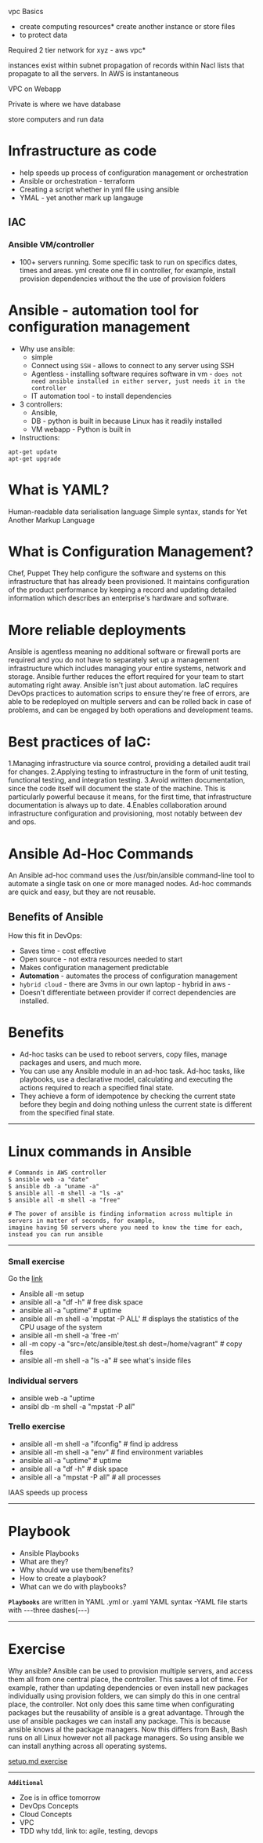 vpc Basics
- create computing resources* create another instance or store files
- to protect data

Required 2 tier network for xyz - aws vpc*

instances exist within subnet
propagation of records within Nacl lists that propagate to all the servers. In AWS is instantaneous

VPC on Webapp

Private is where we have database

store computers and run data


# Infrastructure as code
- help speeds up process of configuration management or orchestration
- Ansible or orchestration - terraform
- Creating a script whether in yml file using ansible
- YMAL - yet another mark up langauge

## IAC
### Ansible VM/controller
- 100+ servers running. Some specific task to run on specifics dates, times and areas. yml create one fil in controller, for example, install provision dependencies without the
the use of provision folders

# Ansible - automation tool for configuration management
- Why use ansible:
	- simple
	- Connect using ```SSH``` - allows to connect to any server using SSH
	- Agentless - installing software requires software in vm - ```does not need ansible installed in either server, just needs it in the controller ```
	- IT automation tool - to install dependencies
- 3 controllers:
	- Ansible,
	- DB - python is built in because Linux has it readily installed
	- VM webapp - Python is built in
- Instructions:

```
apt-get update
apt-get upgrade

```

# What is YAML?
Human-readable data serialisation language
Simple syntax, stands for Yet Another Markup Language

# What is Configuration Management?
Chef, Puppet
They help configure the software and systems on this infrastructure that has already been provisioned.
It maintains configuration of the product performance by keeping a record and updating detailed information which describes an enterprise's hardware and software.

# More reliable deployments
Ansible is agentless meaning no additional software or firewall ports are required and you do not have to separately set up a management infrastructure which includes managing your entire systems, network and storage.
Ansible further reduces the effort required for your team to start automating right away.
Ansible isn't just about automation. IaC requires DevOps practices to automation scrips to ensure they're free of errors, are able to be redeployed on multiple servers and can be rolled back in case of problems, and can be engaged by both operations and development teams.

# Best practices of IaC:
1.Managing infrastructure via source control, providing a detailed audit trail for changes.
2.Applying testing to infrastructure in the form of unit testing, functional testing, and integration testing.
3.Avoid written documentation, since the code itself will document the state of the machine. This is particularly powerful because it means, for the first time, that infrastructure documentation is always up to date.
4.Enables collaboration around infrastructure configuration and provisioning, most notably between dev and ops.


# Ansible Ad-Hoc Commands

An Ansible ad-hoc command uses the /usr/bin/ansible command-line tool to automate a single task on one or more managed nodes.
Ad-hoc commands are quick and easy, but they are not reusable.


## Benefits of Ansible
How this fit in DevOps:
- Saves time - cost effective
- Open source - not extra resources needed to start
- Makes configuration management predictable
- __Automation__ - automates the process of configuration management
- ```hybrid cloud``` - there are 3vms in our own laptop - hybrid in aws -
- Doesn't differentiate between provider if correct dependencies are installed.


# Benefits
- Ad-hoc tasks can be used to reboot servers, copy files, manage packages and users, and much
more.
- You can use any Ansible module in an ad-hoc task. Ad-hoc tasks, like playbooks, use a
declarative model, calculating and executing the actions required to reach a specified final state.
- They achieve a form of idempotence by checking the current state before they begin and doing nothing
 unless the current state is different from the specified final state.

___
# Linux commands in Ansible
```
# Commands in AWS controller
$ ansible web -a "date"
$ ansible db -a "uname -a"
$ ansible all -m shell -a "ls -a"
$ ansible all -m shell -a "free"

# The power of ansible is finding information across multiple in servers in matter of seconds, for example,
imagine having 50 servers where you need to know the time for each, instead you can run ansible
```

___

### Small exercise
Go the [link](https://docs.ansible.com/ansible/latest/user_guide/intro_adhoc.html#why-use-ad-hoc-commands)
- Ansible all -m setup
- ansible all -a "df -h" # free disk space
- ansible all -a "uptime" # uptime
- ansible all -m shell -a 'mpstat -P ALL' # displays the statistics of the CPU usage of the system
- ansible all -m shell -a 'free -m'
- all -m copy -a "src=/etc/ansible/test.sh dest=/home/vagrant" # copy files
- ansible all -m shell -a "ls -a" # see what's inside files

### Individual servers
- ansible web -a "uptime
- ansibl db -m shell -a "mpstat -P all"

### Trello exercise
- ansible all -m shell -a "ifconfig" # find ip address
- ansible all -m shell -a "env" # find environment variables
- ansible all -a "uptime" # uptime
- ansible all -a "df -h" # disk space
- ansible all -a "mpstat -P all" # all processes

IAAS speeds up process


____

# Playbook
- Ansible Playbooks
- What are they?
- Why should we use them/benefits?
- How to create a playbook?
- What can we do with playbooks?

__```Playbooks```__ are written in YAML .yml or .yaml
YAML syntax -YAML file starts with ---three dashes(---)


____
# Exercise 

Why ansible? Ansible can be used to provision multiple servers, and access them all from one central place, the controller. This saves a lot of time. For example, rather than updating dependencies or even install new packages individually using provision folders, we can simply do this in one central place, the controller. Not only does this same time when configurating packages but the reusability of ansible is a great advantage. Through the use of ansible packages we can install any package. This is because ansible knows al the package managers. Now this differs from Bash, Bash runs on all Linux however not all package managers.
So using ansible we can install anything across all operating systems.

[setup.md exercise](/The_setup.md)


____

__```Additional```__
- Zoe is in office tomorrow
- DevOps Concepts
- Cloud Concepts
- VPC
- TDD why tdd, link to: agile, testing, devops
